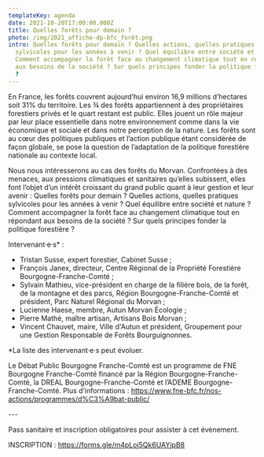 ```yaml
---
templateKey: agenda
date: 2021-10-20T17:00:00.000Z
title: Quelles forêts pour demain ?
photo: /img/2021_affiche-dp-bfc_forêt.png
intro: Quelles forêts pour demain ? Quelles actions, quelles pratiques
  sylvicoles pour les années à venir ? Quel équilibre entre société et nature ?
  Comment accompagner la forêt face au changement climatique tout en répondant
  aux besoins de la société ? Sur quels principes fonder la politique forestière
  ?
---
```

En France, les forêts couvrent aujourd’hui environ 16,9 millions d’hectares soit 31% du territoire. Les ¾ des forêts appartiennent à des propriétaires forestiers privés et le quart restant est public. Elles jouent un rôle majeur par leur place essentielle dans notre environnement comme dans la vie économique et sociale et dans notre perception de la nature. Les forêts sont au cœur des politiques publiques et l’action publique étant considérée de façon globale, se pose la question de l’adaptation de la politique forestière nationale au contexte local.

Nous nous intéresserons au cas des forêts du Morvan. Confrontées à des menaces, aux pressions climatiques et sanitaires qu’elles subissent, elles font l’objet d’un intérêt croissant du grand public quant à leur gestion et leur avenir : Quelles forêts pour demain ? Quelles actions, quelles pratiques sylvicoles pour les années à venir ? Quel équilibre entre société et nature ? Comment accompagner la forêt face au changement climatique tout en répondant aux besoins de la société ? Sur quels principes fonder la politique forestière ?

Intervenant·e·s* :

* Tristan Susse, expert forestier, Cabinet Susse ;
* François Janex, directeur, Centre Régional de la Propriété Forestière Bourgogne-Franche-Comté ;
* Sylvain Mathieu, vice-président en charge de la filière bois, de la forêt, de la montagne et des parcs, Région Bourgogne-Franche-Comté et président, Parc Naturel Régional du Morvan ;
* Lucienne Haese, membre, Autun Morvan Écologie ;
* Pierre Mathé, maître artisan, Artisans Bois Morvan ;
* Vincent Chauvet, maire, Ville d'Autun et président, Groupement pour une Gestion Responsable de Forêts Bourguignonnes.

\*La liste des intervenant·e·s peut évoluer.

Le Débat Public Bourgogne Franche-Comté est un programme de FNE Bourgogne Franche-Comté financé par la Région Bourgogne-Franche-Comté, la DREAL Bourgogne-Franche-Comté et l’ADEME Bourgogne-Franche-Comté. Plus d’informations : <https://www.fne-bfc.fr/nos-actions/programmes/d%C3%A9bat-public/>

\---

Pass sanitaire et inscription obligatoires pour assister à cet évènement.

INSCRIPTION : [](https://l.facebook.com/l.php?u=https%3A%2F%2Fforms.gle%2FKZSk34fJFat5kS8A9%3Ffbclid%3DIwAR3lReOEpSlK2kPanv_90DuSiycRMGG3_ufd5QRpi9aAzq664qMWyBBzxP0&h=AT1ePko1c6uLktVVrJUqjAkGcNgaV7n1AvMdi57ygkPcyB5mMRrrudJo0T8XCc0xLFcriR1_4uFZaVc7y4Psw_fW7uIPwLCYvh7IcF9dfVE6HHjL4gd3lHAynz9GAS3y7A&__tn__=q&c%5B0%5D=AT3kFlynmCM03YubbmZAcYA0IpsQYQkJXLEYtEycvzPXfCBQgHvfvcKTRffF6l9N_88Y_wjVJstJc6xXpYgec3M1C-l7tmh78eWWAeHkHKpOuQe_ken6XZHzHDnqOr5FD7rURCXvDOnlLbC_tKBMZeS4qpdVcCaxyzKu_9CU5pDCkvE-)<https://forms.gle/m4pLoj5Qk6UAYjpB8>